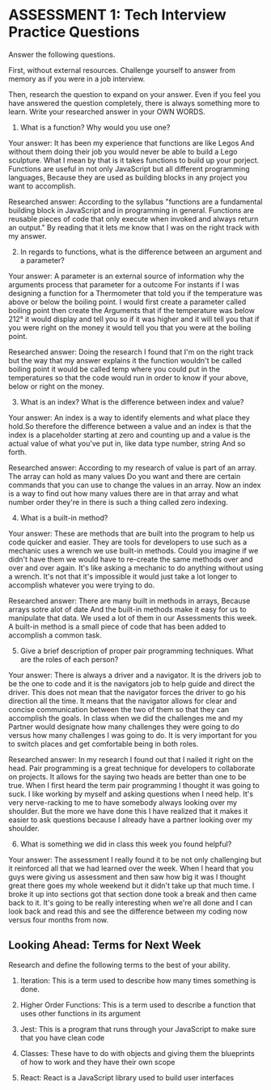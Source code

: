 # ASSESSMENT 1: Tech Interview Practice Questions
Answer the following questions.

First, without external resources. Challenge yourself to answer from memory as if you were in a job interview.

Then, research the question to expand on your answer. Even if you feel you have answered the question completely, there is always something more to learn. Write your researched answer in your OWN WORDS.

1. What is a function? Why would you use one?

  Your answer: It has been my experience that functions are like Legos And without them doing their job you would never be able to build a Lego sculpture. What I mean by that is it takes functions to build up your porject. Functions are useful in not only JavaScript but all different programming languages, Because they are used as building blocks in any project you want to accomplish. 

  Researched answer: According to the syllabus "functions are a fundamental building block in JavaScript and in programming in general. Functions are reusable pieces of code that only execute when invoked and always return an output." By reading that it lets me know that I was on the right track with my answer. 



2. In regards to functions, what is the difference between an argument and a parameter?

  Your answer: A parameter is an external source of information why the arguments process that parameter for a outcome For instants if I was designing a function for a Thermometer that told you if the temperature was above or below the boiling point. I would first create a parameter called boiling point then create the Arguments that if the temperature was below 212° it would display and tell you so if it was higher and it will tell you that if you were right on the money it would tell you that you were at the boiling point.

  Researched answer: Doing the research I found that I'm on the right track but the way that my answer explains it the function wouldn't be called boiling point it would be called temp where you could put in the temperatures so that the code would run in order to know if your above, below or right on the money.



3. What is an index? What is the difference between index and value?

  Your answer: An index is a way to identify elements and what place they hold.So therefore the difference between a value and an index is that the index is a placeholder starting at zero and counting up and a value is the actual value of what you've put in, like data type number, string And so forth.

  Researched answer: According to my research of value is part of an array. The array can hold as many values Do you want and there are certain commands that you can use to change the values in an array. Now an index is a way to find out how many values there are in that array and what number order they're in there is such a thing called zero indexing.



4. What is a built-in method?

  Your answer: These are methods that are built into the program to help us code quicker and easier. They are tools for developers to use such as a mechanic uses a wrench we use built-in methods. Could you imagine if we didn't have them we would have to re-create the same methods over and over and over again. It's like asking a mechanic to do anything without using a wrench. It's not that it's impossible it would just take a lot longer to accomplish whatever you were trying to do.

  Researched answer: There are many built in methods in arrays, Because arrays sotre alot of date And the built-in methods make it easy for us to manipulate that data. We used a lot of them in our Assessments this week. A built-in method is a small piece of code that has been added to accomplish a common task. 



5. Give a brief description of proper pair programming techniques. What are the roles of each person?

  Your answer: There is always a driver and a navigator. It is the drivers job to be the one to code and it is the navigators job to help guide and direct the driver. This does not mean that the navigator forces the driver to go his direction all the time. It means that the navigator allows for clear and concise communication between the two of them so that they can accomplish the goals. In class when we did the challenges me and my Partner would designate how many challenges they were going to do versus how many challenges I was going to do. It is very important for you to switch places and get comfortable being in both roles.

  Researched answer: In my research I found out that I nailed it right on the head. Pair programming is a great technique for developers to collaborate on projects. It allows for the saying two heads are better than one to be true. When I first heard the term pair programming I thought it was going to suck. I like working by myself and asking questions when I need help. It's very nerve-racking to me to have somebody always looking over my shoulder. But the more we have done this I have realized that it makes it easier to ask questions because I already have a partner looking over my shoulder.



6. What is something we did in class this week you found helpful?  

  Your answer: The assessment I really found it to be not only challenging but it reinforced all that we had learned over the week. When I heard that you guys were giving us assessment and then saw how big it was I thought great there goes my whole weekend but it didn't take up that much time. I broke it up into sections got that section done took a break and then came back to it. It's going to be really interesting when we're all done and I can look back and read this and see the difference between my coding now versus four months from now. 



## Looking Ahead: Terms for Next Week

Research and define the following terms to the best of your ability.

1. Iteration: This is a term used to describe how many times something is done. 

2. Higher Order Functions: This is a term used to describe a function that uses other functions in its argument

3. Jest: This is a program that runs through your JavaScript to make sure that you have clean code

4. Classes: These have to do with objects and giving them the blueprints of how to work and they have their own scope

5. React: React is a JavaScript library used to build user interfaces

